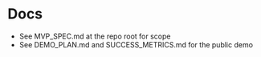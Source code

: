 # Docs

- See MVP_SPEC.md at the repo root for scope
- See DEMO_PLAN.md and SUCCESS_METRICS.md for the public demo
